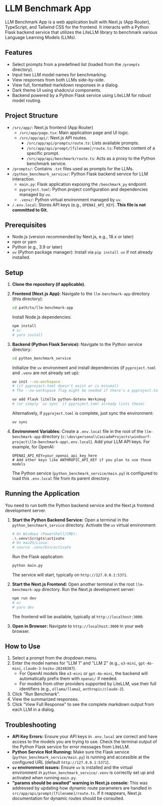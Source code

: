 # LLM Benchmark App

LLM Benchmark App is a web application built with Next.js (App Router), TypeScript, and Tailwind CSS for the frontend. It interacts with a Python Flask backend service that utilizes the LiteLLM library to benchmark various Language Learning Models (LLMs).

## Features

-   Select prompts from a predefined list (loaded from the `/prompts` directory).
-   Input two LLM model names for benchmarking.
-   View responses from both LLMs side-by-side.
-   View full, formatted markdown responses in a dialog.
-   Dark theme UI using shadcn/ui components.
-   Backend powered by a Python Flask service using LiteLLM for robust model routing.

## Project Structure

-   `/src/app/`: Next.js frontend (App Router)
    -   `/src/app/page.tsx`: Main application page and UI logic.
    -   `/src/app/api/`: Next.js API routes.
        -   `/src/app/api/prompts/route.ts`: Lists available prompts.
        -   `/src/app/api/prompt/[filename]/route.ts`: Fetches content of a specific prompt.
        -   `/src/app/api/benchmark/route.ts`: Acts as a proxy to the Python benchmark service.
-   `/prompts/`: Contains `.txt` files used as prompts for the LLMs.
-   `/python_benchmark_service/`: Python Flask backend service for LLM interaction.
    -   `main.py`: Flask application exposing the `/benchmark_py` endpoint.
    -   `pyproject.toml`: Python project configuration and dependencies managed by `uv`.
    -   `.venv/`: Python virtual environment managed by `uv`.
-   `/.env.local`: Stores API keys (e.g., `OPENAI_API_KEY`). **This file is not committed to Git.**

## Prerequisites

-   Node.js (version recommended by Next.js, e.g., 18.x or later)
-   npm or yarn
-   Python (e.g., 3.9 or later)
-   `uv` (Python package manager): Install via `pip install uv` if not already installed.

## Setup

1.  **Clone the repository (if applicable).**

2.  **Frontend (Next.js App):**
    Navigate to the `llm-benchmark-app` directory (this directory):
    ```bash
    cd path/to/llm-benchmark-app
    ```
    Install Node.js dependencies:
    ```bash
    npm install
    # or
    # yarn install
    ```

3.  **Backend (Python Flask Service):**
    Navigate to the Python service directory:
    ```bash
    cd python_benchmark_service
    ```
    Initialize the `uv` environment and install dependencies (if `pyproject.toml` and `.venv` are not already set up):
    ```bash
    uv init --no-workspace 
    # (if pyproject.toml doesn't exist or is minimal)
    # The --no-workspace flag might be needed if there's a pyproject.toml in a parent directory causing issues.
    
    uv add Flask litellm python-dotenv Werkzeug 
    # (or simply `uv sync` if pyproject.toml already lists these)
    ```
    Alternatively, if `pyproject.toml` is complete, just sync the environment:
    ```bash
    uv sync
    ```

4.  **Environment Variables:**
    Create a `.env.local` file in the root of the `llm-benchmark-app` directory (`c:\dev\personal\CascadeProjects\windsurf-project\llm-benchmark-app\.env.local`).
    Add your LLM API keys. For example, for OpenAI:
    ```env
    OPENAI_API_KEY=your_openai_api_key_here
    # Add other keys like ANTHROPIC_API_KEY if you plan to use those models
    ```
    The Python service (`python_benchmark_service/main.py`) is configured to load this `.env.local` file from its parent directory.

## Running the Application

You need to run both the Python backend service and the Next.js frontend development server.

1.  **Start the Python Backend Service:**
    Open a terminal in the `python_benchmark_service` directory.
    Activate the `uv` virtual environment:
    ```bash
    # On Windows (PowerShell/CMD):
    .\.venv\Scripts\activate
    # On macOS/Linux:
    # source .venv/bin/activate
    ```
    Run the Flask application:
    ```bash
    python main.py
    ```
    The service will start, typically on `http://127.0.0.1:5371`.

2.  **Start the Next.js Frontend:**
    Open another terminal in the root `llm-benchmark-app` directory.
    Run the Next.js development server:
    ```bash
    npm run dev
    # or
    # yarn dev
    ```
    The frontend will be available, typically at `http://localhost:3000`.

3.  **Open in Browser:**
    Navigate to `http://localhost:3000` in your web browser.

## How to Use

1.  Select a prompt from the dropdown menu.
2.  Enter the model names for "LLM 1" and "LLM 2" (e.g., `o3-mini`, `gpt-4o-mini`, `claude-3-haiku-20240307`).
    -   For OpenAI models like `o3-mini` or `gpt-4o-mini`, the backend will automatically prefix them with `openai/` if needed.
    -   For models from other providers supported by LiteLLM, use their full identifiers (e.g., `ollama/llama2`, `anthropic/claude-2`).
3.  Click "Run Benchmark".
4.  View the summarized responses.
5.  Click "View Full Response" to see the complete markdown output from each LLM in a dialog.

## Troubleshooting

-   **API Key Errors:** Ensure your API keys in `.env.local` are correct and have access to the models you are trying to use. Check the terminal output of the Python Flask service for error messages from LiteLLM.
-   **Python Service Not Running:** Make sure the Flask service (`python_benchmark_service/main.py`) is running and accessible at the configured URL (default `http://127.0.0.1:5371`).
-   **`uv` environment issues:** Ensure `uv` is installed and the virtual environment in `python_benchmark_service/.venv` is correctly set up and activated when running `main.py`.
-   **"params should be awaited" warning in Next.js console:** This was addressed by updating how dynamic route parameters are handled in `src/app/api/prompt/[filename]/route.ts`. If it reappears, Next.js documentation for dynamic routes should be consulted.
